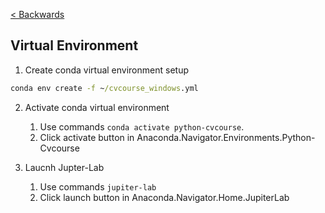 [< Backwards](../../../README.md)

## Virtual Environment

1. Create conda virtual environment setup

```cmd
conda env create -f ~/cvcourse_windows.yml
```

2. Activate conda virtual environment
    1. Use commands `conda activate python-cvcourse`.
    2. Click activate button in Anaconda.Navigator.Environments.Python-Cvcourse

3. Laucnh Jupter-Lab
    1. Use commands `jupiter-lab`
    2. Click launch button in Anaconda.Navigator.Home.JupiterLab